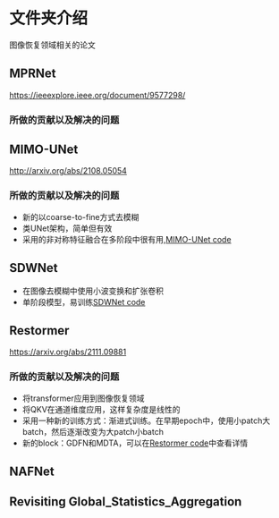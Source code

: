 # 文件夹介绍
图像恢复领域相关的论文
## MPRNet
https://ieeexplore.ieee.org/document/9577298/
### 所做的贡献以及解决的问题
## MIMO-UNet
http://arxiv.org/abs/2108.05054
### 所做的贡献以及解决的问题
+ 新的以coarse-to-fine方式去模糊
+ 类UNet架构，简单但有效
+ 采用的非对称特征融合在多阶段中很有用,[MIMO-UNet code](MIMO-UNet/MIMO-UNet.ipynb)
## SDWNet
+ 在图像去模糊中使用小波变换和扩张卷积
+ 单阶段模型，易训练[SDWNet code](SDWNet/SDWNet.ipynb) 
## Restormer
https://arxiv.org/abs/2111.09881
### 所做的贡献以及解决的问题
+ 将transformer应用到图像恢复领域
+ 将QKV在通道维度应用，这样复杂度是线性的
+ 采用一种新的训练方式：渐进式训练。在早期epoch中，使用小patch大batch，然后逐渐改变为大patch小batch
+ 新的block：GDFN和MDTA，可以在[Restormer code](Restormer/introduction.ipynb)中查看详情
## NAFNet

## Revisiting Global_Statistics_Aggregation